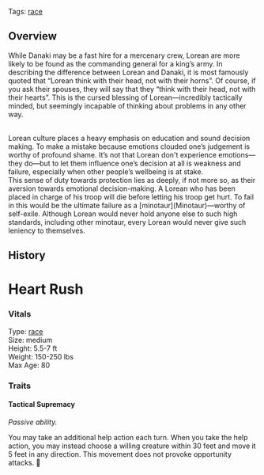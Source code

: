 Tags: [race](Races)

## Overview

While Danaki may be a fast hire for a mercenary crew, Lorean are more likely to be found as the commanding general for a king’s army. In describing the difference between Lorean and Danaki, it is most famously quoted that “Lorean think with their head, not with their horns”. Of course, if you ask their spouses, they will say that they “think with their head, not with their hearts”. This is the cursed blessing of Lorean—incredibly tactically minded, but seemingly incapable of thinking about problems in any other way. 

<br>
Lorean culture places a heavy emphasis on education and sound decision making. To make a mistake because emotions clouded one’s judgement is worthy of profound shame. It’s not that Lorean don't experience emotions—they do—but to let them influence one’s decision at all is weakness and failure, especially when other people’s wellbeing is at stake.

<br>
This sense of duty towards protection lies as deeply, if not more so, as their aversion towards emotional decision-making. A Lorean who has been placed in charge of his troop will die before letting his troop get hurt. To fail in this would be the ultimate failure as a [minotaur](Minotaur)—worthy of self-exile. Although Lorean would never hold anyone else to such high standards, including other minotaur, every  Lorean would never give such leniency to themselves.

## History


# Heart Rush

### Vitals
Type: [race](Races)  
Size: medium  
Height: 5.5-7 ft  
Weight: 150-250 lbs  
Max Age: 80  

### Traits

#### Tactical Supremacy
*Passive ability.*

You may take an additional help action each turn. When you take the help action, you may instead choose a willing creature within 30 feet and move it 5 feet in any direction. This movement does not provoke opportunity attacks. 
